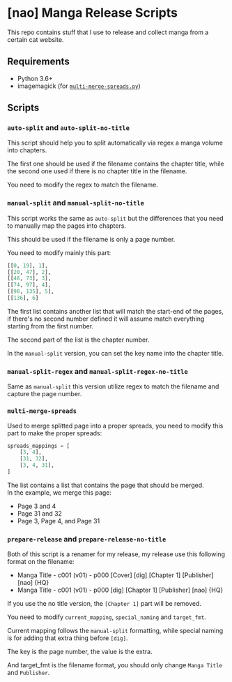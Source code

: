 # [nao] Manga Release Scripts

This repo contains stuff that I use to release and collect manga from a certain cat website.

## Requirements
- Python 3.6+
- imagemagick (for [`multi-merge-spreads.py`](multi-merge-spreads.py))

## Scripts
### `auto-split` and `auto-split-no-title`
This script should help you to split automatically via regex a manga volume into chapters.

The first one should be used if the filename contains the chapter title, while the second one used if there is no chapter title in the filename.

You need to modify the regex to match the filename.

### `manual-split` and `manual-split-no-title`
This script works the same as `auto-split` but the differences that you need to manually map the pages into chapters.

This should be used if the filename is only a page number.

You need to modify mainly this part:
```py
[[0, 19], 1],
[[20, 47], 2],
[[48, 73], 3],
[[74, 97], 4],
[[98, 135], 5],
[[136], 6]
```

The first list contains another list that will match the start-end of the pages, if there's no second number defined it will assume match everything starting from the first number.

The second part of the list is the chapter number.

In the `manual-split` version, you can set the key name into the chapter title.

### `manual-split-regex` and `manual-split-regex-no-title`
Same as `manual-split` this version utilize regex to match the filename and capture the page number.

### `multi-merge-spreads`
Used to merge splitted page into a proper spreads, you need to modify this part to make the proper spreads:
```py
spreads_mappings = [
    [3, 4],
    [31, 32],
    [3, 4, 31],
]
```

The list contains a list that contains the page that should be merged.<br />
In the example, we merge this page:
- Page 3 and 4
- Page 31 and 32
- Page 3, Page 4, and Page 31

### `prepare-release` and `prepare-release-no-title`
Both of this script is a renamer for my release, my release use this following format on the filename:
- Manga Title - c001 (v01) - p000 [Cover] [dig] [Chapter 1] [Publisher] [nao] {HQ}
- Manga Title - c001 (v01) - p000 [dig] [Chapter 1] [Publisher] [nao] {HQ}

If you use the no title version, the `[Chapter 1]` part will be removed.

You need to modify `current_mapping`, `special_naming` and `target_fmt`.

Current mapping follows the `manual-split` formatting, while special naming is for adding that extra thing before `[dig]`.

The key is the page number, the value is the extra.

And target_fmt is the filename format, you should only change `Manga Title` and `Publisher`.
